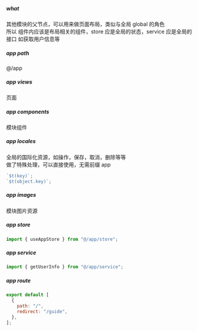 ##### what

其他模块的父节点，可以用来做页面布局，类似与全局 global 的角色 <br/>
所以 组件内应该是布局相关的组件，store 应是全局的状态，service 应是全局的接口 如获取用户信息等<br/>

##### app path

@/app

##### app views

页面

##### app components

模块组件

##### app locales

全局的国际化资源，如操作，保存，取消，删除等等<br/>
做了特殊处理，可以直接使用，无需前缀 app

```javascript
`$t(key)`;
`$t(object.key)`;
```

##### app images

模块图片资源

##### app store

```javascript
import { useAppStore } from "@/app/store";
```

##### app service

```javascript
import { getUserInfo } from "@/app/service";
```

##### app route

```javascript
export default [
  {
    path: "/",
    redirect: "/guide",
  },
];
```
